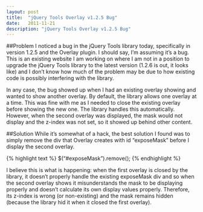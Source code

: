 ```yaml
---
layout: post
title:  "jQuery Tools Overlay v1.2.5 Bug"
date:   2011-11-21
description: "jQuery Tools Overlay v1.2.5 Bug"
---
```

##Problem
I noticed a bug in the jQuery Tools library today, specifically in version 1.2.5 and the Overlay plugin. I should say, I’m assuming it’s a bug. This is an existing website I am working on where I am not in a position to upgrade the jQuery Tools library to the latest version (1.2.6 is out, it looks like) and I don’t know how much of the problem may be due to how existing code is possibly interfering with the library.

In any case, the bug showed up when I had an existing overlay showing and wanted to show another overlay. By default, the library allows one overlay at a time. This was fine with me as I needed to close the existing overlay before showing the new one. The library handles this automatically. However, when the second overlay was displayed, the mask would not display and the z-index was not set, so it showed up behind other content.

##Solution
While it’s somewhat of a hack, the best solution I found was to simply remove the div that Overlay creates with id “exposeMask” before I display the second overlay.

{% highlight text %}
$(“#exposeMask”).remove();
{% endhighlight %}

I believe this is what is happening: when the first overlay is closed by the library, it doesn’t properly handle the existing exposeMask div and so when the second overlay shows it misunderstands the mask to be displaying properly and doesn’t calculate its own display values properly. Therefore, its z-index is wrong (or non-existing) and the mask remains hidden (because the library hid it when it closed the first overlay).
